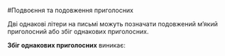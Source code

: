 #Подвоєння та подовження приголосних

Двi однаковi лiтери на письмi можуть позначати подовжений м’який приголосний або збiг однакових приголосних.
<br>

<b>Збiг однакових приголосних</b> виникає: